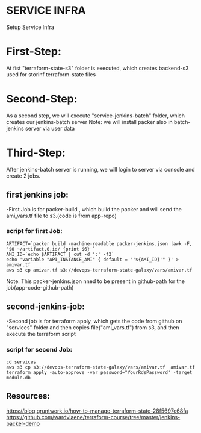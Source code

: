 # SERVICE INFRA
 Setup Service Infra

# First-Step:
 At fist "terraform-state-s3" folder is executed, which creates backend-s3 used for storinf terraform-state files


# Second-Step:
As a second step, we will execute "service-jenkins-batch" folder, which creates our jenkins-batch server
Note: we will install packer also in batch-jenkins server via user data


# Third-Step:
After  jenkins-batch server is running, we will login to server via console and create 2 jobs.
## first jenkins job:
-First Job is for packer-build , which build the packer and will send the ami_vars.tf file to s3.(code is from app-repo)
### script for first Job:
    ARTIFACT=`packer build -machine-readable packer-jenkins.json |awk -F, '$0 ~/artifact,0,id/ {print $6}'`
    AMI_ID=`echo $ARTIFACT | cut -d ':' -f2`
    echo 'variable "API_INSTANCE_AMI" { default = "'${AMI_ID}'" }' > amivar.tf
    aws s3 cp amivar.tf s3://devops-terraform-state-galaxy/vars/amivar.tf

Note: This packer-jenkins.json nned to be present in github-path for the job(app-code-github-path)


## second-jenkins-job:
-Second job is for terraform apply, which gets the code from github on "services" folder and then copies file("ami_vars.tf") from s3, and 
 then execute the terraform script

### script for second Job:
    cd services
    aws s3 cp s3://devops-terraform-state-galaxy/vars/amivar.tf  amivar.tf
    terraform apply -auto-approve -var password="YourRdsPassword" -target module.db


## Resources:
https://blog.gruntwork.io/how-to-manage-terraform-state-28f5697e68fa
https://github.com/wardviaene/terraform-course/tree/master/jenkins-packer-demo

